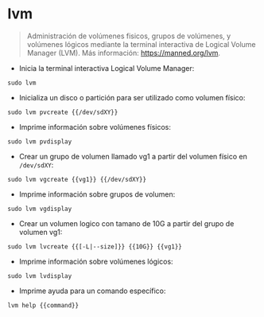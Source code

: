 # lvm

> Administración de volúmenes fisicos, grupos de volúmenes, y volúmenes lógicos mediante la terminal interactiva de Logical Volume Manager (LVM).
> Más información: <https://manned.org/lvm>.

- Inicia la terminal interactiva Logical Volume Manager:

`sudo lvm`

- Inicializa un disco o partición para ser utilizado como volumen físico:

`sudo lvm pvcreate {{/dev/sdXY}}`

- Imprime información sobre volúmenes físicos:

`sudo lvm pvdisplay`

- Crear un grupo de volumen llamado vg1 a partir del volumen físico en `/dev/sdXY`:

`sudo lvm vgcreate {{vg1}} {{/dev/sdXY}}`

- Imprime información sobre grupos de volumen:

`sudo lvm vgdisplay`

- Crear un volumen logico con tamano de 10G a partir del grupo de volumen vg1:

`sudo lvm lvcreate {{[-L|--size]}} {{10G}} {{vg1}}`

- Imprime información sobre volúmenes lógicos:

`sudo lvm lvdisplay`

- Imprime ayuda para un comando específico:

`lvm help {{command}}`
